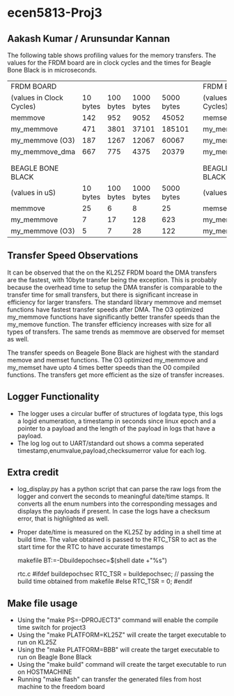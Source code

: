 # ecen5813-Proj3
## Aakash Kumar / Arunsundar Kannan

The following table shows profiling values for the memory transfers. The values for the FRDM board are in clock cycles and the times for 
Beagle Bone Black is in microseconds.

|                          |          |           |            |            |  |                          |          |           |            |            | 
|--------------------------|----------|-----------|------------|------------|--|--------------------------|----------|-----------|------------|------------| 
| FRDM BOARD               |          |           |            |            |  | FRDM BOARD               |          |           |            |            | 
| (values in Clock Cycles) | 10 bytes | 100 bytes | 1000 bytes | 5000 bytes |  | (values in Clock Cycles) | 10 bytes | 100 bytes | 1000 bytes | 5000 bytes | 
| memmove                  | 142      | 952       | 9052       | 45052      |  | memset                   | 107      | 737       | 7037       | 35037      | 
| my_memmove               | 471      | 3801      | 37101      | 185101     |  | my_memset                | 397      | 3187      | 31087      | 155087     | 
| my_memmove (O3)          | 187      | 1267      | 12067      | 60067      |  | my_memset (O3)           | 152      | 1052      | 10052      | 50052      | 
| my_memmove_dma           | 667      | 775       | 4375       | 20379      |  | my_memset_dma            | 541      | 579       | 2379       | 10379      | 
|                          |          |           |            |            |  |                          |          |           |            |            | 
|                          |          |           |            |            |  |                          |          |           |            |            | 
| BEAGLE BONE BLACK        |          |           |            |            |  | BEAGLE BONE BLACK        |          |           |            |            | 
| (values in uS)           | 10 bytes | 100 bytes | 1000 bytes | 5000 bytes |  | (values in uS)           | 10 bytes | 100 bytes | 1000 bytes | 5000 bytes | 
| memmove                  | 25       | 6         | 8          | 25         |  | memset                   | 18       | 5         | 5          | 13         | 
| my_memmove               | 7        | 17        | 128        | 623        |  | my_memset                | 6        | 13        | 94         | 454        | 
| my_memmove (O3)          | 5        | 7         | 28         | 122        |  | my_memset (O3)           | 4        | 6         | 20         | 88         | 


## Transfer Speed Observations
It can be observed that the on the KL25Z FRDM board the DMA transfers are the fastest, with 10byte transfer being the exception. 
This is probably because the overhead time to setup the DMA transfer is comparable to the transfer time for small transfers, but there is 
significant increase in efficiency for larger transfers. The standard library memmove and memset functions have fastest transfer speeds
after DMA. The O3 optimized my_memmove functions have significantly better transfer speeds than the my_memove function. The transfer
efficiency increases with size for all types of transfers. The same trends as memmove are observed for memset as well.

The transfer speeds on Beagele Bone Black are highest with the standard memove and memset functions. The O3 optimized my_memmove and my_memset 
have upto 4 times better speeds than the O0 compiled functions. The transfers get more efficient as the size of transfer increases.

## Logger Functionality
* The logger uses a circular buffer of structures of logdata type, this logs a logid enumeration, a timestamp in seconds since linux epoch 
 and a pointer to a payload and the length of the payload in logs that have a payload.
* The log log out to UART/standard out shows a comma seperated timestamp,enumvalue,payload,checksumerror value for each log.


## Extra credit
* log_display.py has a python script that can parse the raw logs from the logger and convert the seconds to meaningful date/time stamps. It converts
 all the enum numbers into the corresponding messages and displays the payloads if present. In case the logs have a checksum error, that is highlighted as well.
* Proper date/time is measured on the KL25Z by adding in a shell time at build time. The value obtained is passed to the RTC_TSR to act as the start time for the RTC 
 to have accurate timestamps
	
	makefile
	BT:=-Dbuildepochsec=$(shell date +"%s")
	
	rtc.c
	#ifdef buildepochsec
	RTC_TSR = buildepochsec; // passing the build time obtained from makefile
	#else
	RTC_TSR = 0;
	#endif
	
 

## Make file usage
* Using the "make PS=-DPROJECT3" command will enable the compile time switch for project3
* Using the "make PLATFORM=KL25Z"  will create the target executable to run on KL25Z
* Using the "make PLATFORM=BBB"  will create the target executable to run on Beagle Bone Black
* Using the "make build" command will create the target executable to run on HOSTMACHINE
* Running "make flash" can transfer the generated files from host machine to the freedom board